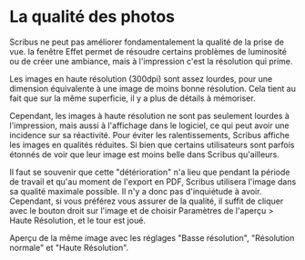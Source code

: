 # La qualité des photos

Scribus ne peut pas améliorer fondamentalement la qualité de la prise de vue. la fenêtre Effet permet de résoudre certains problèmes de luminosité ou de créer une ambiance, mais à l'impression c'est la résolution qui prime.

Les images en haute résolution (300dpi) sont assez lourdes, pour une dimension équivalente à une image de moins bonne résolution. Cela tient au fait que sur la même superficie, il y a plus de détails à mémoriser.

Cependant, les images à haute résolution ne sont pas seulement lourdes à l'impression, mais aussi à l'affichage dans le logiciel, ce qui peut avoir une incidence sur sa réactivité. Pour éviter les ralentissements, Scribus affiche les images en qualités réduites. Si bien que certains utilisateurs sont parfois étonnés de voir que leur image est moins belle dans Scribus qu'ailleurs.

Il faut se souvenir que cette "détérioration" n'a lieu que pendant la période de travail et qu'au moment de l'export en PDF, Scribus utilisera l'image dans sa qualité maximale possible. Il n'y a donc pas d'inquiétude à avoir. Cependant, si vous préférez vous assurer de la qualité, il suffit de cliquer avec le bouton droit sur l'image et de choisir Paramètres de l'aperçu > Haute Résolution, et le tour est joué.

Aperçu de la même image avec les réglages "Basse résolution", "Résolution normale" et "Haute Résolution".
